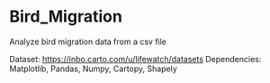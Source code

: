 # Bird_Migration
Analyze bird migration data from a csv file

Dataset: https://inbo.carto.com/u/lifewatch/datasets
Dependencies: Matplotlib, Pandas, Numpy, Cartopy, Shapely
